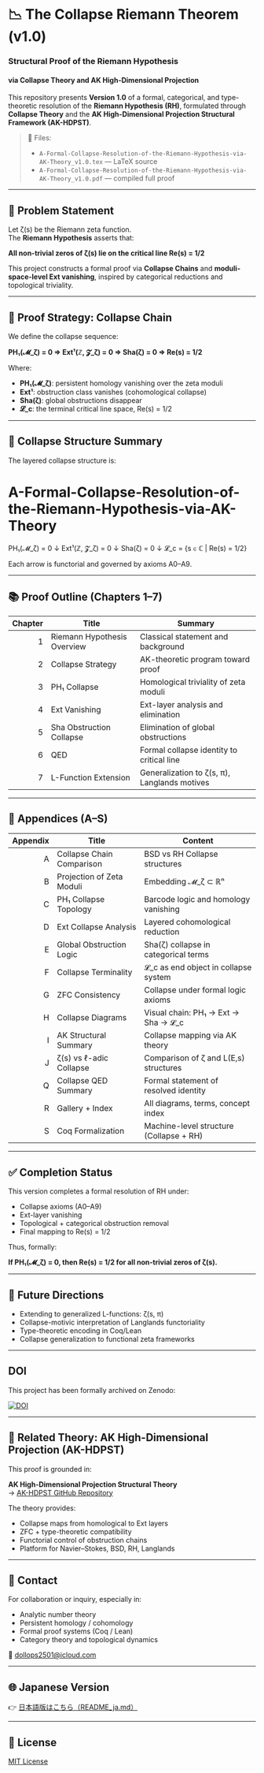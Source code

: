 # 📉 The Collapse Riemann Theorem (v1.0)
### Structural Proof of the Riemann Hypothesis  
#### via Collapse Theory and AK High-Dimensional Projection

This repository presents **Version 1.0** of a formal, categorical, and type-theoretic resolution of the **Riemann Hypothesis (RH)**, formulated through **Collapse Theory** and the **AK High-Dimensional Projection Structural Framework (AK-HDPST)**.

> 📄 Files:  
> - `A-Formal-Collapse-Resolution-of-the-Riemann-Hypothesis-via-AK-Theory_v1.0.tex` — LaTeX source  
> - `A-Formal-Collapse-Resolution-of-the-Riemann-Hypothesis-via-AK-Theory_v1.0.pdf` — compiled full proof

---

## 🎯 Problem Statement

Let ζ(s) be the Riemann zeta function.  
The **Riemann Hypothesis** asserts that:

**All non-trivial zeros of ζ(s) lie on the critical line Re(s) = 1/2**

This project constructs a formal proof via **Collapse Chains** and **moduli-space-level Ext vanishing**, inspired by categorical reductions and topological triviality.

---

## 🧠 Proof Strategy: Collapse Chain

We define the collapse sequence:

**PH₁(𝓜_ζ) = 0 ⇒ Ext¹(ℤ, 𝓩_ζ) = 0 ⇒ Sha(ζ) = 0 ⇒ Re(s) = 1/2**

Where:

- **PH₁(𝓜_ζ)**: persistent homology vanishing over the zeta moduli
- **Ext¹**: obstruction class vanishes (cohomological collapse)
- **Sha(ζ)**: global obstructions disappear
- **𝓛_c**: the terminal critical line space, Re(s) = 1/2

---

## 🔧 Collapse Structure Summary

The layered collapse structure is:

# A-Formal-Collapse-Resolution-of-the-Riemann-Hypothesis-via-AK-Theory

PH₁(𝓜_ζ) = 0
↓
Ext¹(ℤ, 𝓩_ζ) = 0
↓
Sha(ζ) = 0
↓
𝓛_c = {s ∈ ℂ | Re(s) = 1/2}


Each arrow is functorial and governed by axioms A0–A9.

---

## 📚 Proof Outline (Chapters 1–7)

| Chapter | Title | Summary |
|--------:|-------|---------|
| 1 | Riemann Hypothesis Overview | Classical statement and background |
| 2 | Collapse Strategy | AK-theoretic program toward proof |
| 3 | PH₁ Collapse | Homological triviality of zeta moduli |
| 4 | Ext Vanishing | Ext-layer analysis and elimination |
| 5 | Sha Obstruction Collapse | Elimination of global obstructions |
| 6 | QED | Formal collapse identity to critical line |
| 7 | L-Function Extension | Generalization to ζ(s, π), Langlands motives |

---

## 📑 Appendices (A–S)

| Appendix | Title | Content |
|---------:|-------|---------|
| A | Collapse Chain Comparison | BSD vs RH Collapse structures |
| B | Projection of Zeta Moduli | Embedding 𝓜_ζ ⊂ ℝⁿ |
| C | PH₁ Collapse Topology | Barcode logic and homology vanishing |
| D | Ext Collapse Analysis | Layered cohomological reduction |
| E | Global Obstruction Logic | Sha(ζ) collapse in categorical terms |
| F | Collapse Terminality | 𝓛_c as end object in collapse system |
| G | ZFC Consistency | Collapse under formal logic axioms |
| H | Collapse Diagrams | Visual chain: PH₁ → Ext → Sha → 𝓛_c |
| I | AK Structural Summary | Collapse mapping via AK theory |
| J | ζ(s) vs ℓ-adic Collapse | Comparison of ζ and L(E,s) structures |
| Q | Collapse QED Summary | Formal statement of resolved identity |
| R | Gallery + Index | All diagrams, terms, concept index |
| S | Coq Formalization | Machine-level structure (Collapse + RH) |

---

## ✅ Completion Status

This version completes a formal resolution of RH under:

- Collapse axioms (A0–A9)  
- Ext-layer vanishing  
- Topological + categorical obstruction removal  
- Final mapping to Re(s) = 1/2

Thus, formally:

**If PH₁(𝓜_ζ) = 0, then Re(s) = 1/2 for all non-trivial zeros of ζ(s).**

---

## 🔭 Future Directions

- Extending to generalized L-functions: ζ(s, π)  
- Collapse-motivic interpretation of Langlands functoriality  
- Type-theoretic encoding in Coq/Lean  
- Collapse generalization to functional zeta frameworks

---

## DOI

This project has been formally archived on Zenodo:

[![DOI](https://zenodo.org/badge/DOI/10.5281/zenodo.15713905.svg)](https://doi.org/10.5281/zenodo.15713905)

---

## 🧩 Related Theory: AK High-Dimensional Projection (AK-HDPST)

This proof is grounded in:

**AK High-Dimensional Projection Structural Theory**  
→ [AK-HDPST GitHub Repository](https://github.com/Kobayashi2501/AK-High-Dimensional-Projection-Structural-Theory)

The theory provides:

- Collapse maps from homological to Ext layers  
- ZFC + type-theoretic compatibility  
- Functorial control of obstruction chains  
- Platform for Navier–Stokes, BSD, RH, Langlands

---

## 📩 Contact

For collaboration or inquiry, especially in:

- Analytic number theory  
- Persistent homology / cohomology  
- Formal proof systems (Coq / Lean)  
- Category theory and topological dynamics  

📧 [dollops2501@icloud.com](mailto:dollops2501@icloud.com)

---

## 🌐 Japanese Version

👉 [日本語版はこちら（README_ja.md）](https://github.com/Kobayashi2501/A-Formal-Collapse-Resolution-of-the-Riemann-Hypothesis-via-AK-Theory/blob/main/README_jp.md)

---

## 📘 License

[MIT License](https://opensource.org/licenses/MIT)
